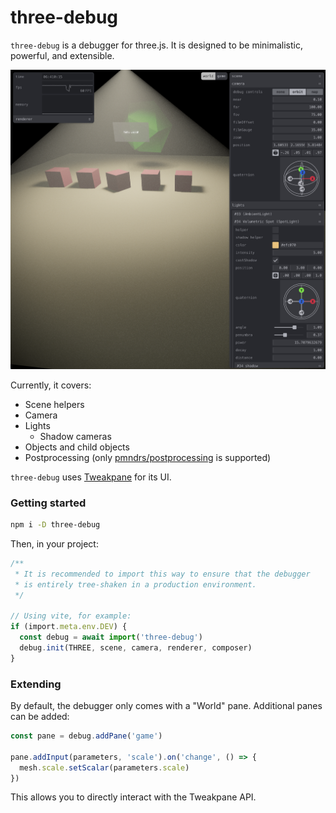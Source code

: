 # three-debug

`three-debug` is a debugger for three.js. It is designed to be minimalistic, powerful, and extensible.

![A screenshot of three-debug in action](/assets/screen1.png)

Currently, it covers:
* Scene helpers
* Camera
* Lights
  * Shadow cameras
* Objects and child objects
* Postprocessing (only [pmndrs/postprocessing](https://github.com/pmndrs/postprocessing) is supported)

`three-debug` uses [Tweakpane](https://cocopon.github.io/tweakpane/) for its UI.

### Getting started

```bash
npm i -D three-debug
```

Then, in your project:

```ts
/**
 * It is recommended to import this way to ensure that the debugger
 * is entirely tree-shaken in a production environment.
 */

// Using vite, for example:
if (import.meta.env.DEV) {
  const debug = await import('three-debug')
  debug.init(THREE, scene, camera, renderer, composer)
}
```

### Extending

By default, the debugger only comes with a "World" pane. Additional panes can be added:

```ts
const pane = debug.addPane('game')

pane.addInput(parameters, 'scale').on('change', () => {
  mesh.scale.setScalar(parameters.scale)
})
```

This allows you to directly interact with the Tweakpane API.
